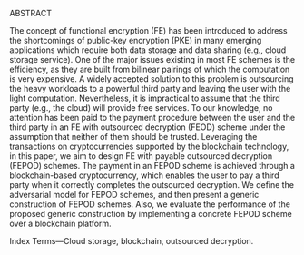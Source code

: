 ABSTRACT

The concept of functional encryption (FE) has been introduced to address the shortcomings of public-key encryption (PKE) in many emerging applications which require both data storage and data sharing (e.g., cloud storage service). One of the major issues existing in most FE schemes is the efficiency, as they are built from bilinear pairings of which the computation is very expensive. A widely accepted solution to this problem is outsourcing the heavy workloads to a powerful third party and leaving the user with the light computation. Nevertheless, it is impractical to assume that the third party (e.g., the cloud) will provide free services. To our knowledge, no attention has been paid to the payment procedure between the user and the third party in an FE with outsourced decryption (FEOD) scheme under the assumption that neither of them should be trusted. Leveraging the transactions on cryptocurrencies supported by the blockchain technology, in this paper, we aim to design FE with payable outsourced decryption (FEPOD) schemes. The payment in an FEPOD scheme is achieved through a blockchain-based cryptocurrency, which enables the user to pay a third party when it correctly completes the outsourced decryption. We define the adversarial model for FEPOD schemes, and then present a generic construction of FEPOD schemes. Also, we evaluate the performance of the proposed generic construction by implementing a concrete FEPOD scheme over a blockchain platform.

Index Terms—Cloud storage, blockchain, outsourced decryption.
